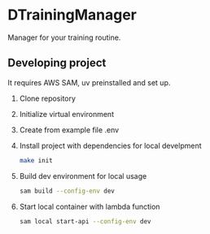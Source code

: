 # DTrainingManager

Manager for your training routine.

## Developing project

It requires AWS SAM, uv preinstalled and set up.

1. Clone repository
2. Initialize virtual environment
3. Create from example file .env
4. Install project with dependencies for local develpment

   ```bash
   make init
   ```

5. Build dev environment for local usage

   ```bash
   sam build --config-env dev
   ```

6. Start local container with lambda function

   ```bash
   sam local start-api --config-env dev
   ```
